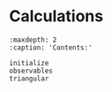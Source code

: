 # Calculations

```{toctree}
:maxdepth: 2
:caption: 'Contents:'

initialize
observables
triangular
```
